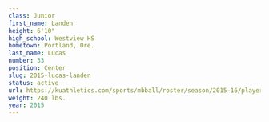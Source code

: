 ```yaml
---
class: Junior
first_name: Landen
height: 6'10"
high_school: Westview HS
hometown: Portland, Ore.
last_name: Lucas
number: 33
position: Center
slug: 2015-lucas-landen
status: active
url: https://kuathletics.com/sports/mbball/roster/season/2015-16/player/landen-lucas/
weight: 240 lbs.
year: 2015
---
```

